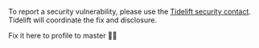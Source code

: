 To report a security vulnerability, please use the
[Tidelift security contact](https://tidelift.com/security).
Tidelift will coordinate the fix and disclosure.

Fix it here to profile to master 🙂🙂
